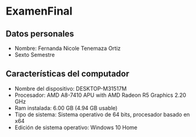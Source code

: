 # ExamenFinal
## Datos personales
- Nombre: Fernanda Nicole Tenemaza Ortiz
- Sexto Semestre
## Características del computador
- Nombre del dispositivo: DESKTOP-M31517M
- Procesador: AMD A8-7410 APU with AMD Radeon R5 Graphics 2.20 GHz
- Ram instalada: 6.00 GB (4.94 GB usable)
- Tipo de sistema: Sistema operativo de 64 bits, procesador basado en x64
- Edición de sistema operativo: Windows 10 Home
